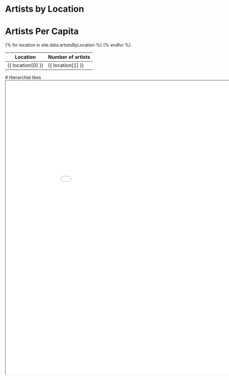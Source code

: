 # Artists by Location
<div class="geoMap" data-url="data/artistsByLocation.json"></div>

# Artists Per Capita
<div class="geoMap" data-url="data/artistsPerCapita.json"></div>

<table>
<thead>
<tr><th>Location</th><th>Number of artists</th></tr>
</thead>
<tbody>
{% for location in site.data.artistsByLocation %}
  <tr>
    <td>{{ location[0] }}</td>
    <td>{{ location[1] }}</td>
  </tr>
{% endfor %}
</tbody>
</table>
# Hierarchial likes
<iframe src="artistHierarchialGraph.html" width="960" height="960" scrolling="no"></iframe>
